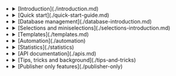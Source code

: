 *   <details><summary>[Introduction](./introduction.md)</summary>
        <ul>
            <li>[Glossary](./definitions)</li>
        </ul>
    </details>
*   <details><summary>[Quick start](./quick-start-guide.md)</summary>
        <ul>
            <li>[Setting up a sender domain](./quick-sender-domain-guide.md)</li>
            <li>[Setting up a database](./quick-database-guide.md)</li>
            <li>[Your first mailing](./quick-mailing-guide.md)</li>
        </ul>
    </details>
*   <details><summary>[Database management](./database-introduction.md)</summary>
        <ul>
            <li>[Fields and collections](./database-fields-and-collections.md)</li>
            <li>[Unsubscribe behaviour](./database-unsubscribe-behavior.md)</li>
            <li>[Importing profiles](./database-import.md)</li>
            <li>[Exporting profiles](./database-export.md)</li>
            <li>[Privacy](./privacy.md)</li>
            <li>[Restrictions](./database-restrictions.md)</li>
        </ul>
    </details>
*   <details><summary>[Selections and miniselections](./selections-introduction.md)</summary>
        <ul>
            <li>[Management options for selections](./selections-settings.md)</li>
            <li>[Rules and conditions](./selections-conditions.md)</li>
            <li>[Optimizing selections](./selections-optimization.md)</li>
        </ul>
    </details>
*   <details><summary>[Templates](./templates.md)</summary>
        <ul>
            <li>[Videos and GIFs](./templates-video-gif.md)</li>
            <li>[Litmus](./litmus.md)</li>
        </ul>
    </details>
*   <details><summary>[Automation](./automation)</summary>
        <ul>
            <li>[Personalization](./personalization.md)</li>
            <li>[Follow-ups](./database-follow-ups.md)</li>
            <li>[Selections](./selections-introduction.md)</li>
            <li>[Data-scripts](./data-object.md)</li>
        </ul>
    </details>
*   <details><summary>[Statistics](./statistics)</summary>
        <ul>
            <li>[Results of a mailing](./statistics-mailing)</li>
            <li>[Exporting statistics](./statistics-export)</li>
            <li>[Logfiles](./logfiles-ms)</li>
        </ul>
    </details>
*   <details><summary>[API documentation](./apis.md)</summary>
        <ul>
            <li>[REST API v2](./restv2/rest-api.md)</li>
            <li>[REST API v1](./restv1/rest-api.md)</li>
            <li>[WebHooks](./webhooks.md)</li>
            <li>[SOAP API](./soap-api-documentation)</li>
        </ul>
    </details>
*   <details><summary>[Tips, tricks and background](./tips-and-tricks)</summary>
        <ul>
            <li>[Accounts and users](./accounts-and-users.md)</li>
            <li>[License and billing](./license-and-billing)</li>
            <li>[Sender reputation](./sender-reputation)</li>
            <li>[Sender domains](./sender-domains)</li>
            <li>[Headers](./headers)</li>
        </ul>
    </details>
*   <details><summary>[Publisher only features](./publisher-only)</summary>
        <ul>
            <li>[Mobile mailings](./mobile-mailing)</li>
            <li>[Surveys](./surveys)</li>
            <li>[Websites](./websites)</li>
            <li>[Web forms](./webforms)</li>
            <li>[Styling](./emailings-publisher-styling)</li>
            <li>[RSS and ATOM feeds](./rss-and-atom-feeds)</li>
            <li>[Advanced options](./advanced-options)</li>
        </ul>
    </details>
